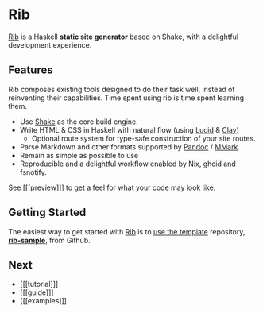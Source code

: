 # Rib

[Rib](https://github.com/srid/rib) is a Haskell **static site generator** based
on Shake, with a delightful development experience.

## Features

Rib composes existing tools designed to do their task well, instead of
reinventing their capabilities. Time spent using rib is time spent learning them.

- Use [Shake](https://shakebuild.com/) as the core build engine.
- Write HTML & CSS in Haskell with natural flow (using [Lucid](https://chrisdone.com/posts/lucid2/) &
  [Clay](http://fvisser.nl/clay/))
  - Optional route system for type-safe construction of your site routes.
- Parse Markdown and other formats supported by
  [Pandoc](https://pandoc.org/) / [MMark](https://github.com/mmark-md/mmark).
- Remain as simple as possible to use
- Reproducible and a delightful workflow enabled by Nix, ghcid and fsnotify.

See [[[preview]]] to get a feel for what your code may look like.


## Getting Started

The easiest way to get started with [Rib](/) is to [use the
template](https://help.github.com/en/articles/creating-a-repository-from-a-template)
repository, [**rib-sample**](https://github.com/srid/rib-sample), from Github.

## Next

* [[[tutorial]]]
* [[[guide]]]
* [[[examples]]]

